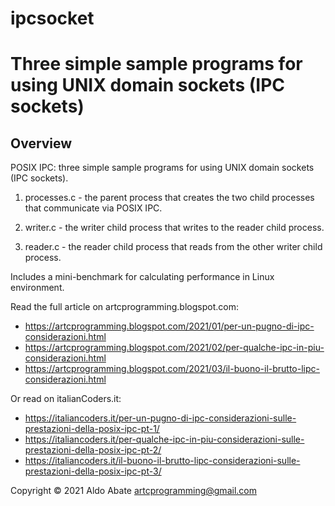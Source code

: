 # ipcsocket 

Three simple sample programs for using UNIX domain sockets (IPC sockets)
========================================================================

Overview
--------

POSIX IPC: three simple sample programs for using UNIX domain sockets (IPC sockets).

1. processes.c - the parent process that creates the two child processes that communicate via POSIX IPC.

2. writer.c - the writer child process that writes to the reader child process.

3. reader.c - the reader child process that reads from the other writer child process.

Includes a mini-benchmark for calculating performance in Linux environment.

Read the full article on artcprogramming.blogspot.com:
- https://artcprogramming.blogspot.com/2021/01/per-un-pugno-di-ipc-considerazioni.html
- https://artcprogramming.blogspot.com/2021/02/per-qualche-ipc-in-piu-considerazioni.html
- https://artcprogramming.blogspot.com/2021/03/il-buono-il-brutto-lipc-considerazioni.html

Or read on italianCoders.it:
- https://italiancoders.it/per-un-pugno-di-ipc-considerazioni-sulle-prestazioni-della-posix-ipc-pt-1/
- https://italiancoders.it/per-qualche-ipc-in-piu-considerazioni-sulle-prestazioni-della-posix-ipc-pt-2/
- https://italiancoders.it/il-buono-il-brutto-lipc-considerazioni-sulle-prestazioni-della-posix-ipc-pt-3/

Copyright © 2021 Aldo Abate <artcprogramming@gmail.com>
